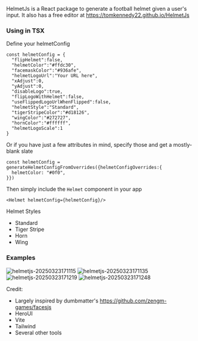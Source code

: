 HelmetJs is a React package to generate a football helmet given a user's input. It also has a free editor at https://tomkennedy22.github.io/HelmetJs


### Using in TSX
Define your helmetConfig
```
const helmetConfig = {
  "flipHelmet":false,
  "helmetColor":"#ffdc30",
  "facemaskColor":"#936afe",
  "helmetLogoUrl":"Your URL here",
  "xAdjust":0,
  "yAdjust":0,
  "disableLogo":true,
  "flipLogoWithHelmet":false,
  "useFlippedLogoUrlWhenFlipped":false,
  "helmetStyle":"Standard",
  "tigerStripeColor":"#d18126",
  "wingColor":"#272727",
  "hornColor":"#ffffff",
  "helmetLogoScale":1
}
```

Or if you have just a few attributes in mind, specify those and get a mostly-blank slate
```
const helmetConfig = generateHelmetConfigFromOverrides({helmetConfigOverrides:{
  helmetColor: "#0f0",
}})
```

Then simply include the `Helmet` component in your app
```
<Helmet helmetConfig={helmetConfig}/>
```

Helmet Styles
- Standard
- Tiger Stripe
- Horn
- Wing


### Examples
![helmetjs-20250323171115](https://github.com/user-attachments/assets/6d447d51-6d0c-4cf3-b29e-d82b9454f1ac)
![helmetjs-20250323171135](https://github.com/user-attachments/assets/258f03a2-0ffa-4ea6-9dbf-9d5a8c3b7287)
![helmetjs-20250323171219](https://github.com/user-attachments/assets/5c2515f3-357f-42e3-b8dd-48843b2d3622)
![helmetjs-20250323171248](https://github.com/user-attachments/assets/d171fe56-308e-4b6b-b84e-982f97aa588a)


Credit:
- Largely inspired by dumbmatter's https://github.com/zengm-games/facesjs
- HeroUI
- Vite
- Tailwind
- Several other tools
